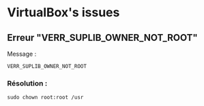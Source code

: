 # VirtualBox's issues

## Erreur "VERR_SUPLIB_OWNER_NOT_ROOT"

Message :

    VERR_SUPLIB_OWNER_NOT_ROOT

### Résolution :

    sudo chown root:root /usr
